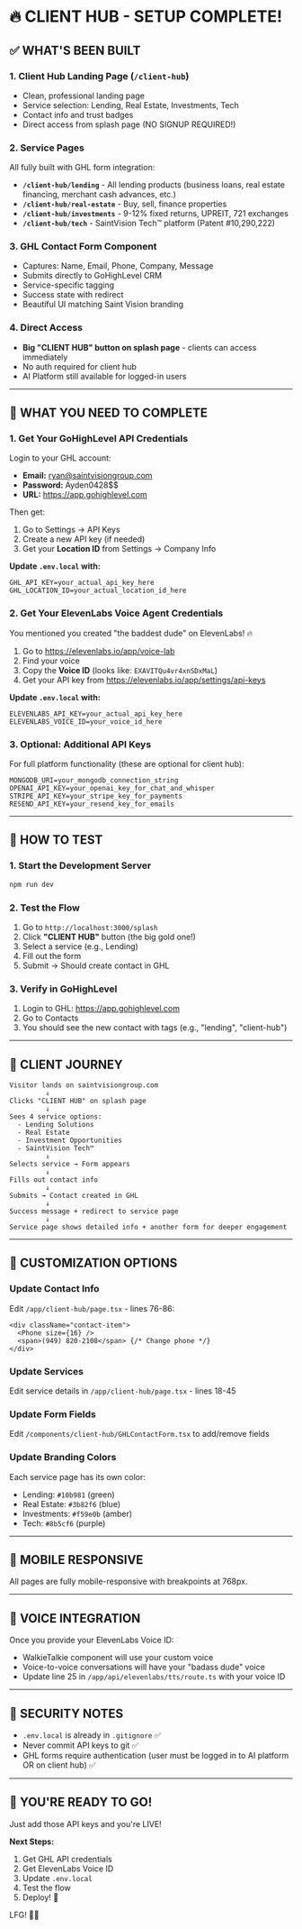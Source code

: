 # 🔥 CLIENT HUB - SETUP COMPLETE!

## ✅ WHAT'S BEEN BUILT

### 1. **Client Hub Landing Page** (`/client-hub`)
- Clean, professional landing page
- Service selection: Lending, Real Estate, Investments, Tech
- Contact info and trust badges
- Direct access from splash page (NO SIGNUP REQUIRED!)

### 2. **Service Pages**
All fully built with GHL form integration:
- **`/client-hub/lending`** - All lending products (business loans, real estate financing, merchant cash advances, etc.)
- **`/client-hub/real-estate`** - Buy, sell, finance properties
- **`/client-hub/investments`** - 9-12% fixed returns, UPREIT, 721 exchanges
- **`/client-hub/tech`** - SaintVision Tech™ platform (Patent #10,290,222)

### 3. **GHL Contact Form Component**
- Captures: Name, Email, Phone, Company, Message
- Submits directly to GoHighLevel CRM
- Service-specific tagging
- Success state with redirect
- Beautiful UI matching Saint Vision branding

### 4. **Direct Access**
- **Big "CLIENT HUB" button on splash page** - clients can access immediately
- No auth required for client hub
- AI Platform still available for logged-in users

---

## 🚨 WHAT YOU NEED TO COMPLETE

### 1. **Get Your GoHighLevel API Credentials**

Login to your GHL account:
- **Email:** ryan@saintvisiongroup.com
- **Password:** Ayden0428$$
- **URL:** https://app.gohighlevel.com

Then get:
1. Go to Settings → API Keys
2. Create a new API key (if needed)
3. Get your **Location ID** from Settings → Company Info

**Update `.env.local` with:**
```env
GHL_API_KEY=your_actual_api_key_here
GHL_LOCATION_ID=your_actual_location_id_here
```

### 2. **Get Your ElevenLabs Voice Agent Credentials**

You mentioned you created "the baddest dude" on ElevenLabs! 🔥

1. Go to https://elevenlabs.io/app/voice-lab
2. Find your voice
3. Copy the **Voice ID** (looks like: `EXAVITQu4vr4xnSDxMaL`)
4. Get your API key from https://elevenlabs.io/app/settings/api-keys

**Update `.env.local` with:**
```env
ELEVENLABS_API_KEY=your_actual_api_key_here
ELEVENLABS_VOICE_ID=your_voice_id_here
```

### 3. **Optional: Additional API Keys**

For full platform functionality (these are optional for client hub):
```env
MONGODB_URI=your_mongodb_connection_string
OPENAI_API_KEY=your_openai_key_for_chat_and_whisper
STRIPE_API_KEY=your_stripe_key_for_payments
RESEND_API_KEY=your_resend_key_for_emails
```

---

## 🚀 HOW TO TEST

### 1. **Start the Development Server**
```bash
npm run dev
```

### 2. **Test the Flow**
1. Go to `http://localhost:3000/splash`
2. Click **"CLIENT HUB"** button (the big gold one!)
3. Select a service (e.g., Lending)
4. Fill out the form
5. Submit → Should create contact in GHL

### 3. **Verify in GoHighLevel**
1. Login to GHL: https://app.gohighlevel.com
2. Go to Contacts
3. You should see the new contact with tags (e.g., "lending", "client-hub")

---

## 🎯 CLIENT JOURNEY

```
Visitor lands on saintvisiongroup.com
         ↓
Clicks "CLIENT HUB" on splash page
         ↓
Sees 4 service options:
  - Lending Solutions
  - Real Estate
  - Investment Opportunities
  - SaintVision Tech™
         ↓
Selects service → Form appears
         ↓
Fills out contact info
         ↓
Submits → Contact created in GHL
         ↓
Success message + redirect to service page
         ↓
Service page shows detailed info + another form for deeper engagement
```

---

## 🔧 CUSTOMIZATION OPTIONS

### Update Contact Info
Edit `/app/client-hub/page.tsx` - lines 76-86:
```tsx
<div className="contact-item">
  <Phone size={16} />
  <span>(949) 820-2108</span> {/* Change phone */}
</div>
```

### Update Services
Edit service details in `/app/client-hub/page.tsx` - lines 18-45

### Update Form Fields
Edit `/components/client-hub/GHLContactForm.tsx` to add/remove fields

### Update Branding Colors
Each service page has its own color:
- Lending: `#10b981` (green)
- Real Estate: `#3b82f6` (blue)
- Investments: `#f59e0b` (amber)
- Tech: `#8b5cf6` (purple)

---

## 📱 MOBILE RESPONSIVE
All pages are fully mobile-responsive with breakpoints at 768px.

---

## 🎤 VOICE INTEGRATION
Once you provide your ElevenLabs Voice ID:
- WalkieTalkie component will use your custom voice
- Voice-to-voice conversations will have your "badass dude" voice
- Update line 25 in `/app/api/elevenlabs/tts/route.ts` with your voice ID

---

## 🔐 SECURITY NOTES
- `.env.local` is already in `.gitignore` ✅
- Never commit API keys to git ✅
- GHL forms require authentication (user must be logged in to AI platform OR on client hub) ✅

---

## 🎉 YOU'RE READY TO GO!

Just add those API keys and you're LIVE!

**Next Steps:**
1. Get GHL API credentials
2. Get ElevenLabs Voice ID
3. Update `.env.local`
4. Test the flow
5. Deploy! 🚀

LFG! 💪🔥
